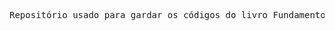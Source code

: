 <pre>Repositório usado para gardar os códigos do livro Fundamento de HTML5 e CSS3 de Maurício Samy Silva<pre>